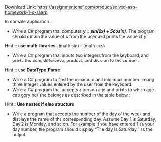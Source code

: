 Download Link: https://assignmentchef.com/product/solved-asp-homework-1-c-sharp
<br>



In console application :

<ul>

 <li>Write a C# program that computes <strong><em>y = sin(2x) + 5cos(x)</em></strong>. The program should obtain the value of <em>x </em>from the user and prints the value of <em>y</em>.</li>

</ul>

Hint :: <strong>use math libraries . </strong>(math.sin) – (math.cos)

<ul>

 <li>Write a C# program that inputs two integers from the keyboard, and prints the sum, difference, product, and division to the screen .</li>

</ul>

Hint :: <strong>use DataType.Parse </strong><sub> </sub>

<ul>

 <li>Write a C# program to find the maximum and minimum number among three integer values entered by the user from the keyboard.</li>

 <li>Write a C# program that accepts a person age and prints to which age category he/ she belongs as described in the table below :</li>

</ul>

Hint : <strong>Use nested if else structure  </strong>

<ul>

 <li>Write a program that accepts the number of the day of the week and displays the name of the corresponding day. Assume Day 1 is Saturday, Day 2 is Monday, and so on. For example if you have entered 1 as your day number, the program should display “The day is Saturday.” as the output.</li>

</ul>





